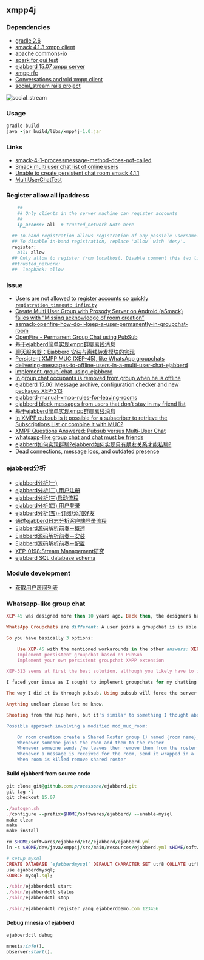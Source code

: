 ## xmpp4j

### Dependencies

* [gradle 2.6](http://gradle.org/)
* [smack 4.1.3 xmpp client](http://www.igniterealtime.org/projects/smack/index.jsp)
* [apache commons-io](http://commons.apache.org/proper/commons-io/index.html)
* [spark for gui test](http://www.igniterealtime.org/projects/spark/index.jsp)
* [ejabberd 15.07 xmpp server](https://www.process-one.net/en/ejabberd/)
* [xmpp rfc](http://wiki.jabbercn.org)
* [Conversations android xmpp client](https://github.com/siacs/Conversations)
* [social_stream rails project](https://github.com/ging/social_stream/wiki/Getting-Started-With-Social-Stream-Presence)

![social_stream](https://github.com/ging/social_stream/wiki/images/sspresence/main_scheme.jpg)

### Usage

```ruby
gradle build
java -jar build/libs/xmpp4j-1.0.jar
```

### Links

* [smack-4-1-processmessage-method-does-not-called](http://stackoverflow.com/questions/28295783/smack-4-1-processmessage-method-does-not-called)
* [Smack multi user chat list of online users](http://stackoverflow.com/questions/15973194/smack-multi-user-chat-list-of-online-users)
* [Unable to create persistent chat room smack 4.1.1](https://community.igniterealtime.org/thread/55940)
* [MultiUserChatTest](https://github.com/rtreffer/smack/blob/master/test/org/jivesoftware/smackx/muc/MultiUserChatTest.java)

### Register allow all ipaddress

```ruby
    ##
    ## Only clients in the server machine can register accounts
    ##
    ip_access: all  # trusted_network Note here

  ## In-band registration allows registration of any possible username.
  ## To disable in-band registration, replace 'allow' with 'deny'.
  register:
    all: allow
  ## Only allow to register from localhost, Disable comment this two line
  ##trusted_network:
  ##  loopback: allow
```

### Issue

* [Users are not allowed to register accounts so quickly `registration_timeout: infinity`](https://www.ejabberd.im/node/3553)
* [Create Multi User Group with Prosody Server on Android (aSmack) failes with “Missing acknowledge of room creation”](http://stackoverflow.com/questions/25679706/create-multi-user-group-with-prosody-server-on-android-asmack-failes-with-mis)
* [asmack-openfire-how-do-i-keep-a-user-permanently-in-groupchat-room](http://stackoverflow.com/questions/19653877/asmack-openfire-how-do-i-keep-a-user-permanently-in-groupchat-room)
* [OpenFire - Permanent Group Chat using PubSub](http://stackoverflow.com/questions/19782876/openfire-permanent-group-chat-using-pubsub)
* [基于ejabberd简单实现xmpp群聊离线消息](http://my.oschina.net/csq/blog/342212)
* [聊天服务器：Ejabberd 安装与离线转发模块的实现](http://tianmaying.com/blog/8ab3eda84dfb8f90014e01e20fcb010a)
* [Persistent XMPP MUC (XEP-45), like WhatsApp groupchats](http://stackoverflow.com/questions/25982426/persistent-xmpp-muc-xep-45-like-whatsapp-groupchats)
* [delivering-messages-to-offline-users-in-a-multi-user-chat-ejabberd](http://stackoverflow.com/questions/22352864/delivering-messages-to-offline-users-in-a-multi-user-chat-ejabberd)
* [implement-group-chat-using-ejabberd](http://stackoverflow.com/questions/30393938/implement-group-chat-using-ejabberd)
* [In group chat occupants is removed from group when he is offline](https://community.igniterealtime.org/thread/53374)
* [ejabberd 15.06: Message archive, configuration checker and new packages XEP-313](https://blog.process-one.net/ejabberd-15-06/)
* [ejabberd-manual-xmpp-rules-for-leaving-rooms](http://stackoverflow.com/questions/10758295/ejabberd-manual-xmpp-rules-for-leaving-rooms)
* [ejabberd block messages from users that don't stay in my friend list](http://stackoverflow.com/questions/30734000/ejabberd-block-messages-from-users-that-dont-stay-in-my-friend-list)
* [基于ejabberd简单实现xmpp群聊离线消息](http://www.cnblogs.com/lovechengcheng/p/4083398.html)
* [In XMPP pubsub is it possible for a subscriber to retrieve the Subscriptions List or combine it with MUC?](http://stackoverflow.com/questions/10607512/in-xmpp-pubsub-is-it-possible-for-a-subscriber-to-retrieve-the-subscriptions-lis)
* [XMPP Questions Answered: Pubsub versus Multi-User Chat](http://metajack.im/2010/01/15/xmpp-pubsub-versus-multiuser-chat/)
* [whatsapp-like group chat and chat must be friends](https://github.com/processone/ejabberd/issues/719)
* [ejabberd如何实现群聊?ejabberd如何实现只有朋友关系才能私聊?](https://github.com/wudixiaotie/simple_im/issues/1)
* [Dead connections, message loss, and outdated presence](https://www.ejabberd.im/faq/tcp)

### ejabberd分析

* [ejabberd分析(一)](http://www.cnblogs.com/yjl49/archive/2011/09/02/2371964.html)
* [ejabberd分析(二) 用户注册](http://www.cnblogs.com/yjl49/archive/2011/09/15/2371958.html)
* [ejabberd分析(三)启动流程](http://www.cnblogs.com/yjl49/archive/2011/09/08/2371961.html)
* [ejabberd分析(四) 用户登录](http://www.cnblogs.com/yjl49/archive/2011/09/15/2371957.html)
* [ejabberd分析(五)+订阅/添加好友](http://www.cnblogs.com/yjl49/archive/2011/10/13/2371953.html)
* [通过ejabberd日志分析客户端登录流程](http://my.oschina.net/hncscwc/blog/159826)
* [Ejabberd源码解析前奏--概述](http://blog.chinaunix.net/xmlrpc.php?r=blog/article&uid=22312037&id=3501682)
* [Ejabberd源码解析前奏--安装](http://blog.chinaunix.net/xmlrpc.php?r=blog/article&uid=22312037&id=3502054)
* [Ejabberd源码解析前奏--配置](http://blog.chinaunix.net/xmlrpc.php?r=blog/article&uid=22312037&id=3507236)
* [XEP-0198:Stream Management研究](http://blog.csdn.net/tjsjping/article/details/6890915)
* [ejabberd SQL database schema](http://docs.ejabberd.im/developer/sql-schema/)

### Module development

* [获取用户房间列表](http://blog.zlxstar.me/blog/2013/07/21/dicorvery-user-muclist/)

### Whatsapp-like group chat

```ruby
XEP-45 was designed more then 10 years ago. Back then, the designers had something like IRC channels in mind. Everything of XEP-45 is designed based on the assumption that a user enters and leaves a room when he/she starts/terminates its client.

WhatsApp Groupchats are different: A user joins a groupchat is is able to view the (complete) history of that chat. Even if the users client is offline/unavailable, he is still considered part of the groupchat. The only extensions that providers roughly similar behavior of XEP-60 PubSub. But that again was written for a different use case.

So you have basically 3 options:

    Use XEP-45 with the mentioned workarounds in the other answers: XEP-198 and/or XEP-313
    Implement persistent groupchat based on PubSub
    Implement your own persistent groupchat XMPP extension

XEP-313 seems at first the best solution, although you likely have to implement a lot of code yourself. 2. Could be an option, but you would code against an implementation not especially designed for the use case. This could result in ugly workarounds or deviations from the standard. But Buddycloud proves that it's doable. Sometimes I think what the XMPP community needs is 3.: A new extensions written from scratch that is designed for persistent groupchats.
```

```ruby
I faced your issue as I sought to implement groupchats for my chatting app. I faced the same problem of MUC not storing offline messages for each recipient. And I did not want to retrieve MUC history which requires the user to rejoin every MUC to update his messages database. What I wanted is for the server to save offline messages by recipient, and for the recipient to get all MUC messages when he gets online (without having to join each MUC).

The way I did it is through pubsub. Using pubsub will force the server to store offline message per recipient. When the user reconnects, he gets all the offline messages including the pubsub messages which are sent as normal messages - that is it. One issue I had with pubsub over MUC though is that it is hard to get the list of subscribers. So when my app creates a groupchat, it creates a pubsub node for messages, invite all participants to subscribe (including self) to the pubsub and my app also creates a MUC and makes every participant an owner of that MUC. This way the list of the groupchat participants can be retrieved by checking the list of owners of the MUC. The only purposes of the MUC are to hold the list of participants as well as the name of the groupchat. Everything else is handled by the pubsub node.

Anything unclear please let me know.
```

```ruby
Shooting from the hip here, but it's similar to something I thought about a while ago..persistent MUC rooms.

Possible approach involving a modified mod_muc_room:

    On room creation create a Shared Roster group () named {room name}_Participants
    Whenever someone joins the room add them to the roster
    Whenever someone sends /me leaves then remove them from the roster
    Whenever a message is received for the room, send it wrapped in a 'While you were out...' style message to any user in shared roster who is not online
    When room is killed remove shared roster
```

#### Build ejabberd from source code

```ruby
git clone git@github.com:processone/ejabberd.git
git tag -l
git checkout 15.07

./autogen.sh
./configure --prefix=$HOME/softwares/ejabberd/ --enable-mysql
make clean
make
make install

rm $HOME/softwares/ejabberd/etc/ejabberd/ejabberd.yml
ln -s $HOME/dev/java/xmpp4j/src/main/resources/ejabberd.yml $HOME/softwares/ejabberd/etc/ejabberd

# setup mysql
CREATE DATABASE `ejabberdmysql` DEFAULT CHARACTER SET utf8 COLLATE utf8_general_ci;
use ejabberdmysql;
SOURCE mysql.sql;

./sbin/ejabberdctl start
./sbin/ejabberdctl status
./sbin/ejabberdctl stop

./sbin/ejabberdctl register yang ejabberddemo.com 123456
```

#### Debug mnesia of ejabberd

```ruby
ejabberdctl debug

mnesia:info().
observer:start().
```
